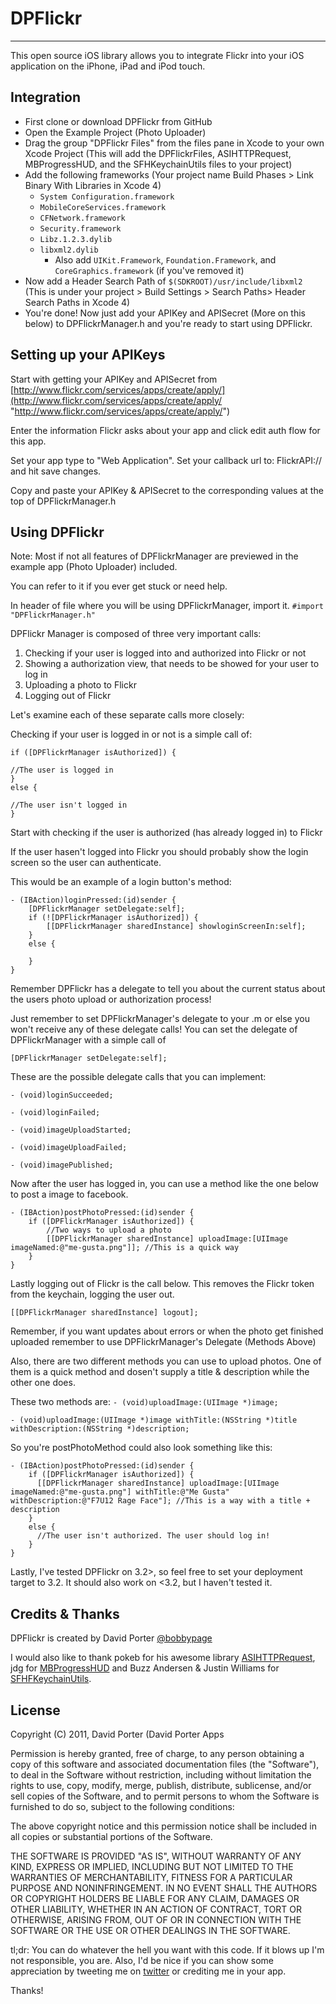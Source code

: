 # DPFlickr

---------------------------------------

This open source iOS library allows you to integrate Flickr into your iOS application on the iPhone, iPad and iPod touch.

## Integration
* First clone or download DPFlickr from GitHub
* Open the Example Project (Photo Uploader)
* Drag the group "DPFlickr Files" from the files pane in Xcode to your own Xcode Project (This will add the DPFlickrFiles, ASIHTTPRequest, MBProgressHUD, and the SFHKeychainUtils files to your project)
* Add the following frameworks (Your project name Build Phases > Link Binary With Libraries in Xcode 4)
  * `System Configuration.framework`
  * `MobileCoreServices.framework`
  * `CFNetwork.framework`
  * `Security.framework`
  * `Libz.1.2.3.dylib`
  * `libxml2.dylib`
    * Also add `UIKit.Framework`, `Foundation.Framework`, and `CoreGraphics.framework` (if you've removed it)
* Now add a Header Search Path of `$(SDKROOT)/usr/include/libxml2` (This is under your project > Build Settings > Search Paths> Header Search Paths in Xcode 4) 
* You're done! Now just add your APIKey and APISecret (More on this below) to DPFlickrManager.h and you're ready to start using DPFlickr. 

## Setting up your APIKeys
Start with getting your APIKey and APISecret from [http://www.flickr.com/services/apps/create/apply/](http://www.flickr.com/services/apps/create/apply/ "http://www.flickr.com/services/apps/create/apply/")

Enter the information Flickr asks about your app and click edit auth flow for this app.

Set your app type to "Web Application". Set your callback url to: FlickrAPI:// and hit save changes. 

Copy and paste your APIKey & APISecret to the corresponding values at the top of DPFlickrManager.h

## Using DPFlickr

Note: Most if not all features of DPFlickrManager are previewed in the example app (Photo Uploader) included.

You can refer to it if you ever get stuck or need help.

In header of file where you will be using DPFlickrManager, import it.
    `#import "DPFlickrManager.h"`

DPFlickr Manager is composed of three very important calls:
1. Checking if your user is logged into and authorized into Flickr or not
2. Showing a authorization view, that needs to be showed for your user to log in
3. Uploading a photo to Flickr
4. Logging out of Flickr

Let's examine each of these separate calls more closely:

Checking if your user is logged in or not is a simple call of:

    if ([DPFlickrManager isAuthorized]) {
    
    //The user is logged in
    }
    else {
    
    //The user isn't logged in
    }

Start with checking if the user is authorized (has already logged in) to Flickr

If the user hasen't logged into Flickr you should probably show the login screen so the user can authenticate.

This would be an example of a login button's method:

    - (IBAction)loginPressed:(id)sender {
        [DPFlickrManager setDelegate:self];
        if (![DPFlickrManager isAuthorized]) {
            [[DPFlickrManager sharedInstance] showloginScreenIn:self];
        }
        else {
        
        }
    }
Remember DPFlickr has a delegate to tell you about the current status about the users photo upload or authorization process!

Just remember to set DPFlickrManager's delegate to your .m or else you won't receive any of these delegate calls! You can set the delegate of DPFlickrManager with a simple call of

    [DPFlickrManager setDelegate:self];
    
These are the possible delegate calls that you can implement:

`- (void)loginSucceeded;`

`- (void)loginFailed;`

`- (void)imageUploadStarted;`

`- (void)imageUploadFailed;`

`- (void)imagePublished;`

Now after the user has logged in, you can use a method like the one below to post a image to facebook.

    - (IBAction)postPhotoPressed:(id)sender {
        if ([DPFlickrManager isAuthorized]) {
            //Two ways to upload a photo
            [[DPFlickrManager sharedInstance] uploadImage:[UIImage imageNamed:@"me-gusta.png"]]; //This is a quick way
        }
    }
    
Lastly logging out of Flickr is the call below. This removes the Flickr token from the keychain, logging the user out.

    [[DPFlickrManager sharedInstance] logout];

Remember, if you want updates about errors or when the photo get finished uploaded remember to use DPFlickrManager's Delegate (Methods Above)

Also, there are two different methods you can use to upload photos. One of them is a quick method and dosen't supply a title & description while the other one does.

These two methods are:
`- (void)uploadImage:(UIImage *)image;`

`- (void)uploadImage:(UIImage *)image withTitle:(NSString *)title withDescription:(NSString *)description;`

So you're postPhotoMethod could also look something like this:

    - (IBAction)postPhotoPressed:(id)sender {
        if ([DPFlickrManager isAuthorized]) {
          [[DPFlickrManager sharedInstance] uploadImage:[UIImage imageNamed:@"me-gusta.png"] withTitle:@"Me Gusta" withDescription:@"F7U12 Rage Face"]; //This is a way with a title + description  
        }
        else {
    	  //The user isn't authorized. The user should log in!
        }
    }

Lastly, I've tested DPFlickr on 3.2>, so feel free to set your deployment target to 3.2. It should also work on <3.2, but I haven't tested it.

Credits & Thanks
---------------------------------------
DPFlickr is created by David Porter [@bobbypage](http://twitter.com/bobbypage)

I would also like to thank pokeb for his awesome library [ASIHTTPRequest](https://github.com/pokeb/asi-http-request), jdg for [MBProgressHUD](https://github.com/jdg/MBProgressHUD) and Buzz Andersen & Justin Williams for [SFHFKeychainUtils](https://github.com/ldandersen/scifihifi-iphone).

License
---------------------------------------
Copyright (C) 2011, David Porter (David Porter Apps

Permission is hereby granted, free of charge, to any person obtaining a copy
of this software and associated documentation files (the "Software"), to deal
in the Software without restriction, including without limitation the rights
to use, copy, modify, merge, publish, distribute, sublicense, and/or sell
copies of the Software, and to permit persons to whom the Software is
furnished to do so, subject to the following conditions:

The above copyright notice and this permission notice shall be included in
all copies or substantial portions of the Software.

THE SOFTWARE IS PROVIDED "AS IS", WITHOUT WARRANTY OF ANY KIND, EXPRESS OR
IMPLIED, INCLUDING BUT NOT LIMITED TO THE WARRANTIES OF MERCHANTABILITY,
FITNESS FOR A PARTICULAR PURPOSE AND NONINFRINGEMENT. IN NO EVENT SHALL THE
AUTHORS OR COPYRIGHT HOLDERS BE LIABLE FOR ANY CLAIM, DAMAGES OR OTHER
LIABILITY, WHETHER IN AN ACTION OF CONTRACT, TORT OR OTHERWISE, ARISING FROM,
OUT OF OR IN CONNECTION WITH THE SOFTWARE OR THE USE OR OTHER DEALINGS IN
THE SOFTWARE.

tl;dr: You can do whatever the hell you want with this code. If it blows up I'm not responsible, you are. Also, I'd be nice if you can show some appreciation by tweeting me on [twitter](http://twitter.com/bobbypage) or crediting me in your app.

Thanks!